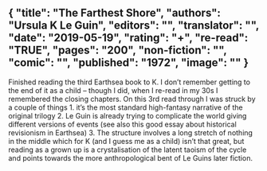 {
 "title": "The Farthest Shore",
 "authors": "Ursula K Le Guin",
 "editors": "",
 "translator": "",
 "date": "2019-05-19",
 "rating": "+",
 "re-read": "TRUE",
 "pages": "200",
 "non-fiction": "",
 "comic": "",
 "published": "1972",
 "image": ""
}
---

Finished reading the third Earthsea book to K. I don’t remember getting to the end of it as a child – though I did, when I re-read in my 30s I remembered the closing chapters. On this 3rd read through I was struck by a couple of things 1. it’s the most standard high-fantasy narrative of the original trilogy 2. Le Guin is already trying to complicate the world giving different versions of events (see also this good essay about historical revisionism in Earthsea) 3. The structure involves a long stretch of nothing in the middle which for K (and I guess me as a child) isn’t that great, but reading as a grown up is a crystalisation of the latent taoism of the cycle and points towards the more anthropological bent of Le Guins later fiction.